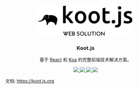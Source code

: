 <!-- # Koot  -->
<p align="center">
    <a href="http://https://koot.js.org">
        <img alt="koot" src="./docs/koot-logo@2x.png" width="300">
    </a>
</p>

<h3 align="center">
    Koot.js
</h3>

<p align="center">
    基于 <a href="https://facebook.github.io/react">React</a> 和 <a href="https://koa.bootcss.com/">Koa</a> 的完整前端技术解决方案。   
</p>

<p align="center">
    <a href="https://www.npmjs.com/package/koot">
        <img src="https://img.shields.io/npm/v/koot.svg?style=flat-square">
    </a>
    <a href="https://www.npmjs.com/package/koot">
        <img src="https://img.shields.io/npm/dm/koot.svg?style=flat-square">
    </a>
    <a href="https://travis-ci.org/cmux/koot">
        <img src="https://img.shields.io/travis/cmux/koot/master.svg?style=flat-square">
    </a>
    <a href="https://lernajs.io/">
        <img src="https://img.shields.io/badge/maintained%20with-lerna-cc00ff.svg">
    </a>
</p> 

文档: https://koot.js.org

